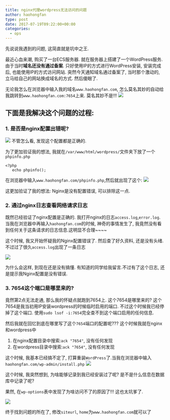 ```yaml
---
title: nginx代理wordpress无法访问的问题
author: haohongfan
type: post
date: 2017-07-19T09:22:00+00:00
categories:
  - ops
---
```


先说说我遇到的问题, 这简直就是坑中之王.

最近心血来潮, 购买了一台ECS服务器. 就在服务器上搭建了一个WordPress服务. 由于当时**域名还没有通过备案**. 只好使用IP的方式进行WordPress安装, 安装完成后, 也能使用IP的方式访问网站. 突然今天通知域名通过备案了, 当时那个激动的, 立马给自己的网站换成域名的方式. 然后傻眼了. 

无论我怎么在浏览器中输入我的域名`www.haohongfan.com`, 怎么莫名其妙的自动给我跳转到`www.haohongfan.com:7654`上来. 莫名其妙不是!!!
![](http://images.haohongfan.com/7654.png?imageView2/2/w/800/h/500)

## 下面是我解决这个问题的过程:

### 1. 是否是nginx配置出错呢? 
![](http://images.haohongfan.com/nginx.png?imageView2/2/w/800/h/500)
不管怎么看, 发现这个配置都是正确的.

为了更加验证我的想法, 我就在`/var/www/html/wordpress/`文件夹下放了一个`phpinfo.php`
```
<?php
   echo phpinfo();
```
在浏览器中输入`www.haohongfan.com/phpinfo.php`,然后就出现了这个:
![](http://images.haohongfan.com/php.png?imageView2/2/w/800/h/500)

这更加验证了我的想法: Nginx是没有配置错误, 可以排除这一点.

### 2. 通过nginx日志查看网络请求日志
既然已经验证了nginx配置是正确的. 我打开nginx的日志`access.log`,`error.log`. 当我在浏览器中再输入`haohongfan.com`的时候, 神奇的事情发生了, 我竟然没有看到任何关于这条请求的日志信息.这明显不合理~~~~

这个时候, 我又开始怀疑我的Nginx配置错误了. 然后查了好久资料, 还是没有头绪. 不过过了很久`access.log`出现了一条日志

![](http://images.haohongfan.com/wordpress_error.png?imageView2/2/w/800/h/500)

为什么会这样, 到现在还是没有搞懂. 有知道的同学给我留言.不过有了这个日志, 还是提示我Nginx配置是没有错误.

### 3. 7654这个端口是哪里来的?
竟然第2点无法走通, 那么我的怀疑点就跑到7654上. 这个7654是哪里来的? 这个7654是我当初用IP安装wordpress的时候临时启用的端口. 不过这个时候我已经停掉了这个端口. 使用`sudo lsof -i:7654`完全查不到这个端口启用的任何信息.
 
然后我就在回忆到底在哪里写了这个`7654`端口的配置呢??? 
这个时候我就在nginx和wordpress中
1. 在nginx配置目录中搜索:`ack "7654"`, 没有任何发现
2. 在wordpress目录中搜索:`ack "7654"`, 没有任何发现

这个时候, 我基本已经搞不定了, 打算重装`WordPress`了.当我在浏览器中输入`haohongfan.com/wp-admin/install.php`
![](http://images.haohongfan.com/installed.png?imageView2/2/w/800/h/500)

这个时候, 我突然想到, 为啥能够记录到我已经安装过了呢? 是不是什么信息在数据库中记录了呢?

果然, 在`wp-options`表中发现了为啥访问不了的原因了!!! 这也太坑爹了.

![](http://images.haohongfan.com/db.png?imageView2/2/w/800/h/500)

终于找到问题的所在了, 修改`siteurl`, `home`为`www.haohongfan.com`就可以了